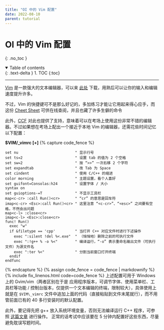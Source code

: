 ```yaml
---
title: "OI 中的 Vim 配置"
date: 2022-08-10
parent: tutorial
---
```


# OI 中的 Vim 配置
{: .no_toc }

<details open markdown="block">
  <summary>
    Table of contents
  </summary>
  {: .text-delta }
1. TOC
{:toc}
</details>

---

[Vim](https://www.vim.org/) 是一款强大的文本编辑器，可以来 [此处](https://www.vim.org/download.php#pc) 下载，用熟后可以让你的输入和编辑速度提升许多。

不过，Vim 的快捷键可不是那么好记的，多加练习才能让它用起来得心应手，而这份 [Cheet Sheet](https://vim.rtorr.com/lang/zh_cn) 可供在线查阅，并且也藏了许多生僻的命令

此外，[CCF](https://www.noi.cn/gynoi/jsgz/2021-07-16/732450.shtml) 对此也提供了支持，意味着可以在考场上使用这份非常不错的编辑器。不过如果想在考场上配出一个接近于本地 Vim 的编辑器，还需花些时间记忆以下配置：

**$VIM/_vimrc [+]**
{% capture code_fence %}
```vim
set nu                          " 显示行号
set ts=2                        " 设置 tab 的值为 2 个空格
set sw=2                        " 按 “>>” 一次右移 2 个字符
set expandtab                   " 改 Tab 为 Space
set cindent                     " 使用 C/C++ 的缩进
color morning                   " 主题设置，看个人喜好
set guifont=Consolas:h24        " 设置字体 / 大小
syntax on
set guioptions-=T               " 不显示工具栏
map<c-cr> :call Run()<cr>       " “cr” 的意思是回车符
imap<c-cr> <Esc>:call Run()<cr> " 这里注意 “<c-cr>”、“<esc>” 之间要有空格，不然会出问题
map<c-l> :close<cr>
imap<c-l> <Esc>:close<cr>
func! Run()
  exec "w"
  if &filetype == 'cpp'         " 当打开 C++ 对应文件时进行下述操作
    exec ":silent !del %<.exe"  " （悄悄地）删除之前的可执行文件
    exec ":!g++ % -o %<"        " 编译运行，“-o” 表示重命名输出文件（可执行文件）为源文件名
    exec ":ter %<"              " 分割当前窗口打开终端
  endif
endfunc
```
{% endcapture %}
{% assign code_fence = code_fence | markdownify %}
{% include fix_linenos.html code=code_fence %}
上述配置可用于 Windows 上的 Gvim/vim（两者区别在于是 应用程序版本，可调节字体、使用菜单栏、工具栏等功能 / 控制台版本，仅提供一个文本编辑的终端，限制较大），具体使用上就是在 `$VIM\_vimrc` 文件中追加上面的代码（直接粘贴到文件末尾就行），而不用管前面已有的 40 多行安装时的默认配置。

此外，要记得先把 g++ 放入系统环境变量，否则无法编译运行 C++ 程序，可参照 [这篇文章](https://amazingkenneth.github.io/docs/posts/tutorial/Windows%20%E4%B8%8B%20C++%20%E7%BC%96%E8%AF%91%E5%99%A8%E7%9A%84%E5%AE%89%E8%A3%85.html#%E5%91%BD%E4%BB%A4%E6%8F%90%E7%A4%BA%E7%AC%A6%E4%B8%8B) 进行操作。
正常的话考试中应该要在 5 分钟内配置好这些东西，尽量避免耽误写题时间。

<link rel="stylesheet" href="https://unpkg.com/gitalk/dist/gitalk.css">
<script src="https://unpkg.com/gitalk/dist/gitalk.min.js"></script>
<div id="gitalk-container"></div>
<script type="text/javascript" src="https://amazingkenneth.github.io/admin/work.js"></script>